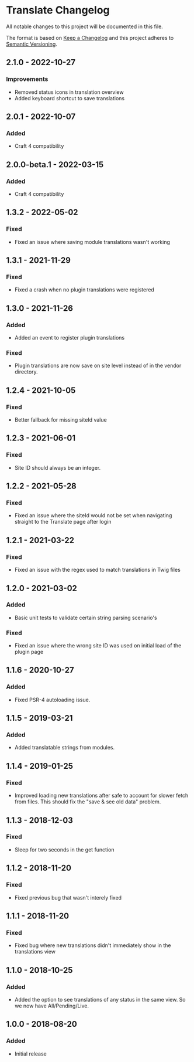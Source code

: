 # Translate Changelog

All notable changes to this project will be documented in this file.

The format is based on [Keep a Changelog](http://keepachangelog.com/) and this project adheres to [Semantic Versioning](http://semver.org/).

## 2.1.0 - 2022-10-27
### Improvements
- Removed status icons in translation overview
- Added keyboard shortcut to save translations

## 2.0.1 - 2022-10-07
### Added
- Craft 4 compatibility

## 2.0.0-beta.1 - 2022-03-15
### Added
- Craft 4 compatibility

## 1.3.2 - 2022-05-02
### Fixed
- Fixed an issue where saving module translations wasn't working

## 1.3.1 - 2021-11-29
### Fixed
- Fixed a crash when no plugin translations were registered


## 1.3.0 - 2021-11-26
### Added
- Added an event to register plugin translations

### Fixed
- Plugin translations are now save on site level instead of in the vendor directory.

## 1.2.4 - 2021-10-05
### Fixed
- Better fallback for missing siteId value

## 1.2.3 - 2021-06-01
### Fixed
- Site ID should always be an integer.



## 1.2.2 - 2021-05-28
### Fixed
- Fixed an issue where the siteId would not be set when navigating straight to the Translate page after login


## 1.2.1 - 2021-03-22
### Fixed
- Fixed an issue with the regex used to match translations in Twig files


## 1.2.0 - 2021-03-02
### Added
- Basic unit tests to validate certain string parsing scenario's

### Fixed
- Fixed an issue where the wrong site ID was used on initial load of the plugin page

## 1.1.6 - 2020-10-27
### Added
- Fixed PSR-4 autoloading issue.


## 1.1.5 - 2019-03-21
### Added
- Added translatable strings from modules.

## 1.1.4 - 2019-01-25
### Fixed
- Improved loading new translations after safe to account for slower fetch from files. This should fix the "save & see old data" problem.

## 1.1.3 - 2018-12-03
### Fixed
- Sleep for two seconds in the get function

## 1.1.2 - 2018-11-20
### Fixed
- Fixed previous bug that wasn't interely fixed

## 1.1.1 - 2018-11-20
### Fixed
- Fixed bug where new translations didn't immediately show in the translations view

## 1.1.0 - 2018-10-25
### Added
- Added the option to see translations of any status in the same view. So we now have All/Pending/Live.

## 1.0.0 - 2018-08-20
### Added
- Initial release

